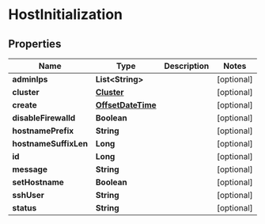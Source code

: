 # HostInitialization

## Properties
Name | Type | Description | Notes
------------ | ------------- | ------------- | -------------
**adminIps** | **List&lt;String&gt;** |  |  [optional]
**cluster** | [**Cluster**](Cluster.md) |  |  [optional]
**create** | [**OffsetDateTime**](OffsetDateTime.md) |  |  [optional]
**disableFirewalld** | **Boolean** |  |  [optional]
**hostnamePrefix** | **String** |  |  [optional]
**hostnameSuffixLen** | **Long** |  |  [optional]
**id** | **Long** |  |  [optional]
**message** | **String** |  |  [optional]
**setHostname** | **Boolean** |  |  [optional]
**sshUser** | **String** |  |  [optional]
**status** | **String** |  |  [optional]
